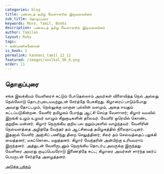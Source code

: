 ```yaml
---
categories: blog
title: பண்டைத் தமிழ் வேளாளரில் இருவகையினர்
sub_title: தொகுப்புரை
keywords: More, Tamil, Books
description: பண்டைத் தமிழ் வேளாளரில் இருவகையினர்
author: Tamilan
layout: Ruby
tags:
- கண்மணிகணேசன்
is_book: 1
permalink: kanmani_tamil_12_11
featured: /images/noolkal_96_6.png
order: 11
---
```



## தொகுப்புரை

சங்க இலக்கியம் வேளிரைச் சுட்டும் போதெல்லாம் அவர்கள் விளைவித்த நெல் அல்லது நெல்லோடு தொடர்புடையவற்றுடன் சேர்த்தே பேசுகிறது. கிழாரைப் பாடும்போது அவரது தோட்டமும், நெல்லுக்கு மாறான புல்லின் வளமும், அதை ஈவதும் சுட்டப்படுகின்றன. வேளிர் தமிழகம் போந்து ஆட்சி செய்த வேளாளர்; கிழார் வயலில் இறங்கி உழும் உழவர் வாழும் சிறுகுடிகளின் தலைவர். வேளிர் ஒரெயில் கொண்ட குறுநில மன்னர். கிழார் நெருங்கிய குறிய பல குறும்புகளில் வாழ்ந்தவர். வேளிரின் நெல்வளத்தை அழித்தே வேந்தர் தம் ஆட்சியைத் தமிழகத்தில் நிலைநாட்டினர். இதனால் வேளிர் அஞ்சிப் பணிந்து திறை செலுத்தினர்; சிலர் தம் செல்வத்தைப் பதுக்கி வைத்தனர்; மகட்கொடை மறுத்தனர். கிழார் வேந்தரின் அன்பிற்கு உரியவராய் இருந்தனர். அத்துடன் வேளிருடனும் நெருங்கிய தொடர்பு அவருக்கு இருந்தது. வேளிரை அவரது குடிப்பெயரோடு இணைத்தே சுட்ட; கிழாரை அவர்கள் சார்ந்த ஊர்ப் பெயருடன் சேர்த்தே அழைத்தனர்.

[அடுத்த பக்கம்](kanmani_tamil_12_12)